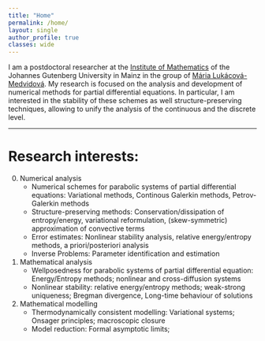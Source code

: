 ```yaml
---
title: "Home"
permalink: /home/
layout: single
author_profile: true
classes: wide
---
```


I am a postdoctoral researcher at the [Institute of Mathematics](https://www.mathematik.uni-mainz.de/) of the Johannes Gutenberg University in Mainz in the group of [Mária Lukácová-Medvidová](https://www.numerik.mathematik.uni-mainz.de/prof-dr-maria-lukacova-medvidova/).
My research is focused on the analysis and development of numerical methods for partial differential equations. 
In particular, I am interested in the stability of these schemes as well structure-preserving techniques, allowing to unify the analysis of the continuous and the discrete level.
* * *


Research interests:
==================
0. Numerical analysis
	+ Numerical schemes for parabolic systems of partial differential equations: Variational methods, Continous Galerkin methods, Petrov-Galerkin methods
	+ Structure-preserving methods: Conservation/dissipation of entropy/energy, variational reformulation, (skew-symmetric) approximation of convective terms
	+ Error estimates: Nonlinear stability analysis, relative energy/entropy methods, a priori/posteriori analysis
	+ Inverse Problems: Parameter identification and estimation
0. Mathematical analysis
	+ Wellposedness for parabolic systems of partial differential equation: Energy/Entropy methods; nonlinear and cross-diffusion systems
	+ Nonlinear stability: relative energy/entropy methods; weak-strong uniqueness; Bregman divergence, Long-time behaviour of solutions
0. Mathematical modelling
	+ Thermodynamically consistent modelling: Variational systems; Onsager principles; macroscopic closure 
	+ Model reduction: Formal asymptotic limits; 

